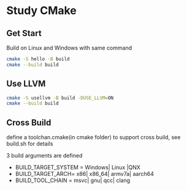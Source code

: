 # Study CMake

## Get Start

Build on Linux and Windows with same command
```bash
cmake -S hello -B build
cmake --build build    
```

## Use LLVM

```bash
cmake -S usellvm -B build -DUSE_LLVM=ON
cmake --build build 
```

## Cross Build

define a toolchan.cmake(in cmake folder) to support cross build, see build.sh for details

3 build arguments are defined

- BUILD_TARGET_SYSTEM = Windows|  Linux |QNX
- BUILD_TARGET_ARCH= x86| x86_64| armv7a| aarch64
- BUILD_TOOL_CHAIN = msvc| gnu| qcc| clang